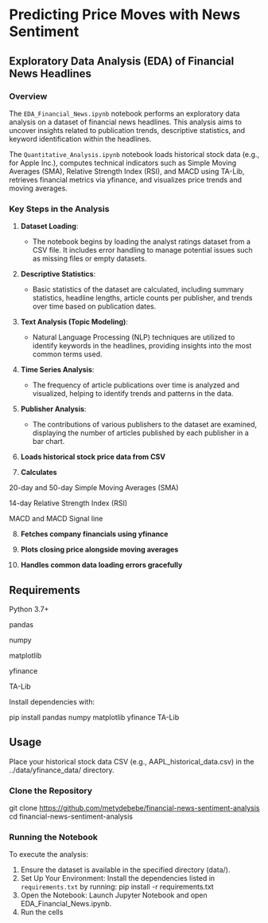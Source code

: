 # Predicting Price Moves with News Sentiment

## Exploratory Data Analysis (EDA) of Financial News Headlines

### Overview

The `EDA_Financial_News.ipynb` notebook performs an exploratory data analysis on a dataset of financial news headlines. This analysis aims to uncover insights related to publication trends, descriptive statistics, and keyword identification within the headlines.

The `Quantitative_Analysis.ipynb` notebook loads historical stock data (e.g., for Apple Inc.), computes technical indicators such as Simple Moving Averages (SMA), Relative Strength Index (RSI), and MACD using TA-Lib, retrieves financial metrics via yfinance, and visualizes price trends and moving averages.

### Key Steps in the Analysis

1. **Dataset Loading**:

   - The notebook begins by loading the analyst ratings dataset from a CSV file. It includes error handling to manage potential issues such as missing files or empty datasets.

2. **Descriptive Statistics**:

   - Basic statistics of the dataset are calculated, including summary statistics, headline lengths, article counts per publisher, and trends over time based on publication dates.

3. **Text Analysis (Topic Modeling)**:

   - Natural Language Processing (NLP) techniques are utilized to identify keywords in the headlines, providing insights into the most common terms used.

4. **Time Series Analysis**:

   - The frequency of article publications over time is analyzed and visualized, helping to identify trends and patterns in the data.

5. **Publisher Analysis**:

   - The contributions of various publishers to the dataset are examined, displaying the number of articles published by each publisher in a bar chart.

6. **Loads historical stock price data from CSV**

7. **Calculates**

20-day and 50-day Simple Moving Averages (SMA)

14-day Relative Strength Index (RSI)

MACD and MACD Signal line

8. **Fetches company financials using yfinance**

9. **Plots closing price alongside moving averages**

10. **Handles common data loading errors gracefully**

## Requirements

Python 3.7+

pandas

numpy

matplotlib

yfinance

TA-Lib

Install dependencies with:

pip install pandas numpy matplotlib yfinance TA-Lib

## Usage

Place your historical stock data CSV (e.g., AAPL_historical_data.csv) in the ../data/yfinance_data/ directory.

### Clone the Repository

git clone https://github.com/metydebebe/financial-news-sentiment-analysis
cd financial-news-sentiment-analysis

### Running the Notebook

To execute the analysis:

1. Ensure the dataset is available in the specified directory (data/).
2. Set Up Your Environment:
   Install the dependencies listed in `requirements.txt` by running:
   pip install -r requirements.txt
3. Open the Notebook: Launch Jupyter Notebook and open EDA_Financial_News.ipynb.
4. Run the cells
